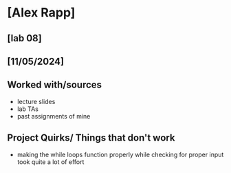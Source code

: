 # [Alex Rapp]
## [lab 08]
## [11/05/2024]
## Worked with/sources 
* lecture slides
* lab TAs
* past assignments of mine
## Project Quirks/ Things that don't work
* making the while loops function properly while checking for proper input took quite a lot of effort
